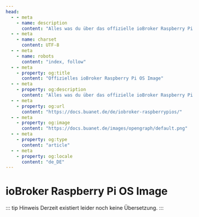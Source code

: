 ```yaml
---
head:
  - - meta
    - name: description
      content: "Alles was du über das offizielle ioBroker Raspberry Pi OS image wissen musst."
  - - meta
    - name: charset
      content: UTF‑8
  - - meta
    - name: robots
      content: "index, follow"
  - - meta
    - property: og:title
      content: "Offizielles ioBroker Raspberry Pi OS Image"
  - - meta
    - property: og:description
      content: "Alles was du über das offizielle ioBroker Raspberry Pi OS image wissen musst."
  - - meta
    - property: og:url
      content: "https://docs.buanet.de/de/iobroker-raspberrypios/"
  - - meta
    - property: og:image
      content: "https://docs.buanet.de/images/opengraph/default.png"
  - - meta
    - property: og:type
      content: "article"
  - - meta
    - property: og:locale
      content: "de_DE"
---
```


<!---
When using comments plugin on this site, the permalink tag length can be max 27 (location.href max 50) 
-->

# ioBroker Raspberry Pi OS Image

::: tip Hinweis
Derzeit existiert leider noch keine Übersetzung.
:::